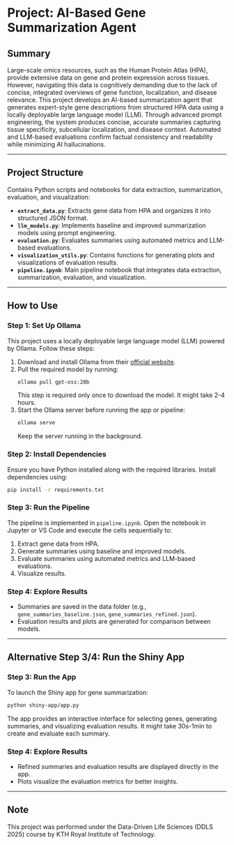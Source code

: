 # Project: AI-Based Gene Summarization Agent

## Summary
Large-scale omics resources, such as the Human Protein Atlas (HPA), provide extensive data on gene and protein expression across tissues. However, navigating this data is cognitively demanding due to the lack of concise, integrated overviews of gene function, localization, and disease relevance. This project develops an AI-based summarization agent that generates expert-style gene descriptions from structured HPA data using a locally deployable large language model (LLM). Through advanced prompt engineering, the system produces concise, accurate summaries capturing tissue specificity, subcellular localization, and disease context. Automated and LLM-based evaluations confirm factual consistency and readability while minimizing AI hallucinations.

---

## Project Structure

Contains Python scripts and notebooks for data extraction, summarization, evaluation, and visualization:
- **`extract_data.py`**: Extracts gene data from HPA and organizes it into structured JSON format.
- **`llm_models.py`**: Implements baseline and improved summarization models using prompt engineering.
- **`evaluation.py`**: Evaluates summaries using automated metrics and LLM-based evaluations.
- **`visualization_utils.py`**: Contains functions for generating plots and visualizations of evaluation results.
- **`pipeline.ipynb`**: Main pipeline notebook that integrates data extraction, summarization, evaluation, and visualization.

---

## How to Use

### **Step 1: Set Up Ollama**
This project uses a locally deployable large language model (LLM) powered by Ollama. Follow these steps:
1. Download and install Ollama from their [official website](https://ollama.ai/).
2. Pull the required model by running:
   ```bash
   ollama pull gpt-oss:20b
   ```
   This step is required only once to download the model. It might take 2-4 hours.
3. Start the Ollama server before running the app or pipeline:
   ```bash
   ollama serve
   ```
   Keep the server running in the background.

### **Step 2: Install Dependencies**
Ensure you have Python installed along with the required libraries. Install dependencies using:
```bash
pip install -r requirements.txt
```

### **Step 3: Run the Pipeline**
The pipeline is implemented in `pipeline.ipynb`. Open the notebook in Jupyter or VS Code and execute the cells sequentially to:
1. Extract gene data from HPA.
2. Generate summaries using baseline and improved models.
3. Evaluate summaries using automated metrics and LLM-based evaluations.
4. Visualize results.

### **Step 4: Explore Results**
- Summaries are saved in the data folder (e.g., `gene_summaries_baseline.json`, `gene_summaries_refined.json`).
- Evaluation results and plots are generated for comparison between models.

---

## Alternative Step 3/4: Run the Shiny App

### **Step 3: Run the App**
To launch the Shiny app for gene summarization:
```bash
python shiny-app/app.py
```
The app provides an interactive interface for selecting genes, generating summaries, and visualizing evaluation results. It might take 30s-1min to create and evaluate each summary.

### **Step 4: Explore Results**
- Refined summaries and evaluation results are displayed directly in the app.
- Plots visualize the evaluation metrics for better insights.

---

## Note
This project was performed under the Data-Driven Life Sciences (DDLS 2025) course by KTH Royal Institute of Technology.
